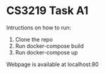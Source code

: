 # CS3219 Task A1

Intructions on how to run:
1) Clone the repo
2) Run docker-compose build
3) Run docker-compose up

Webpage is available at localhost:80

